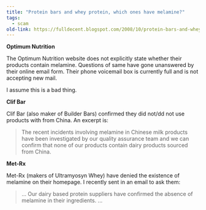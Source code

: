 ```yaml
---
title: "Protein bars and whey protein, which ones have melamine?"
tags:
  - scam
old-link: https://fulldecent.blogspot.com/2008/10/protein-bars-and-whey-protein-which.html
---
```


**Optimum Nutrition**

The Optimum Nutrition website does not explicitly state whether their products contain melamine. Questions of same have gone unanswered by their online email form. Their phone voicemail box is currently full and is not accepting new mail.

I assume this is a bad thing.

**Clif Bar**

Clif Bar (also maker of Builder Bars) confirmed they did not/dd not use products with from China. An excerpt is:

> The recent incidents involving melamine in Chinese milk products have been investigated by our quality assurance team and we can confirm that none of our products contain dairy products sourced from China.

**Met-Rx**

Met-Rx (makers of Ultramyosyn Whey) have denied the existence of melamine on their homepage. I recently sent in an email to ask them:

> ... Our dairy based protein suppliers have confirmed the absence of melamine in their ingredients. ...
